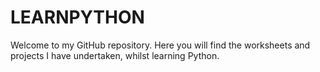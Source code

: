 # LEARNPYTHON

Welcome to my GitHub repository. Here you will find the worksheets and projects I have undertaken, whilst learning Python.
